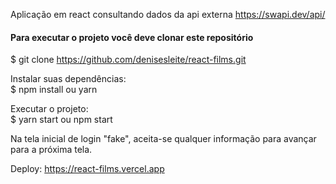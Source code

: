 Aplicação em react consultando dados da api externa https://swapi.dev/api/

#### Para executar o projeto você deve clonar este repositório
$ git clone https://github.com/denisesleite/react-films.git

Instalar suas dependências:<br/>
$ npm install ou yarn 

Executar o projeto:<br/>
$ yarn start ou npm start

Na tela inicial de login "fake", aceita-se qualquer informação para avançar para a próxima tela.

Deploy: https://react-films.vercel.app
